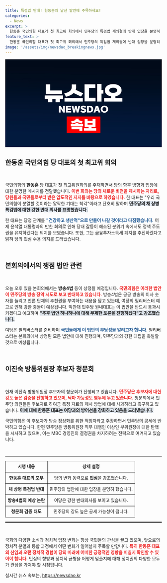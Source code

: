 ```yaml
---
title: 특검법 반대! 한동훈의 날선 발언에 주목하세요!
categories:
  - News
excerpt: >
  한동훈 국민의힘 대표가 첫 최고위 회의에서 민주당의 특검법 재의결에 반대 입장을 분명히 하며 당의 통합과 개혁 의지를 강조했다. 방송4법 논의를 앞두고 여야 간 갈등이 고조될 전망이다.
feature_text: >
  한동훈 국민의힘 대표가 첫 최고위 회의에서 민주당의 특검법 재의결에 반대 입장을 분명히 하며 당의 통합과 개혁 의지를 강조했다. 방송4법 논의를 앞두고 여야 간 갈등이 고조될 전망이다.
image: '/assets/img/newsdao_breakingnews.jpg'
---
```


<p><img src="/assets/img/newsdao_breakingnews.jpg" alt="implanttips 속보" /></p>

<h2 data-ke-size="size26">한동훈 국민의힘 당 대표의 첫 최고위 회의</h2>

<p data-ke-size="size16">&nbsp;</p>

<p>국민의힘의 <b>한동훈</b> 당 대표가 첫 최고위원회의를 주재하면서 당의 향후 방향과 입장에 대한 분명한 메시지를 전달했습니다. <b><span style="color: #ee2323;">이번 회의는 당의 새로운 비전을 제시하는 자리로, 당원들과 국민들로부터 받은 압도적인 지지를 바탕으로 하였습니다.</span></b> 한 대표는 "우리 국민의힘이 분열할 것이라는 얄팍한 기대는 착각"이라고 단호히 말하며 <b><span style="background-color: #21538527;">민주당의 채 상병 특검법에 대한 강한 반대 의사를 표명했습니다.</span></b></p>

<p>한 대표는 당정 관계를 <b><span style="color: #1a5490;">"건강하고 생산적"으로 만들어 나갈 것이라고 다짐했습니다.</span></b> 어제 윤석열 대통령과의 만찬 회의로 인해 당내 갈등이 해소된 분위기 속에서도 정책 주도권을 유지하겠다는 의지를 보였습니다. 또한, 그는 금융투자소득세 폐지를 추진하겠다고 밝혀 당의 민심 수용 의지를 드러냈습니다.</p>

<p data-ke-size="size16">&nbsp;</p>

<h2 data-ke-size="size26">본회의에서의 쟁점 법안 관련</h2>

<p data-ke-size="size16">&nbsp;</p>

<p>오늘 오후 있을 본회의에서는 <b>방송4법</b> 등이 상정될 예정입니다. <b><span style="color: #ee2323;">국민의힘은 이러한 법안이 민주당의 방송 장악 시도로 보고 반대하고 있습니다.</span></b> 방송4법은 공공 방송의 이사 숫자를 늘리고 언론 단체의 추천권을 부여하는 내용을 담고 있는데, 여당의 필리버스터 예고로 인해 강한 충돌이 예상됩니다. 박찬대 민주당 원내대표는 이 법안을 반드시 통과시키겠다고 예고하며 <b><span style="background-color: #21538527;">"추후 법안 하나하나에 대해 무제한 토론을 진행하겠다"고 강조했습니다.</span></b></p>

<p>여당은 필리버스터를 준비하며 <b><span style="color: #1a5490;">국민들에게 이 법안의 부당성을 알리고자 합니다.</span></b> 필리버스터는 본회의에서 상정된 모든 법안에 대해 진행되며, 민주당과의 강한 대립을 촉발할 것으로 예상됩니다.</p>

<p data-ke-size="size16">&nbsp;</p>

<h2 data-ke-size="size26">이진숙 방통위원장 후보자 청문회</h2>

<p data-ke-size="size16">&nbsp;</p>

<p>현재 이진숙 방통위원장 후보자의 청문회가 진행되고 있습니다. <b><span style="color: #ee2323;">민주당은 후보자에 대한 강도 높은 검증을 진행하고 있으며, 낙마 가능성도 염두에 두고 있습니다.</span></b> 청문회에서 민주당 의원들은 후보자로 하여금 특정 자료의 제시 방법에 대해 사과하라고 촉구하고 있습니다. <b><span style="background-color: #21538527;">이에 대해 한동훈 대표는 여당과의 방어선을 강화하고 있음을 드러냈습니다.</span></b></p>

<p>국민의힘은 이 후보자가 방송 정상화를 위한 적임자라고 주장하면서 민주당의 공세에 반박하고 있습니다. 한편 민주당은 방통위원장 직무 대행인 이상인 부위원장에 대한 탄핵을 시사하고 있으며, 이는 MBC 경영진의 결정권을 차지하려는 전략으로 여겨지고 있습니다.</p>

<p data-ke-size="size16">&nbsp;</p>

<hr />

<table style="width: 100%; border-collapse: collapse;">
   <tr>
      <td style="border: 1px solid #000; text-align: center; height: 30px;"><b>시행 내용</b></td>
      <td style="border: 1px solid #000; text-align: center; height: 30px;"><b>상세 설명</b></td>
   </tr>
   <tr>
      <td style="border: 1px solid #000; text-align: center; height: 30px;"><b>한동훈 대표의 포부</b></td>
      <td style="border: 1px solid #000; text-align: center; height: 30px;">당의 변화 동력으로 <b>민심</b>을 강조했습니다.</td>
   </tr>
   <tr>
      <td style="border: 1px solid #000; text-align: center; height: 30px;"><b>채 상병 특검법 반대</b></td>
      <td style="border: 1px solid #000; text-align: center; height: 30px;">민주당의 법안에 대한 입장을 분명히 했습니다.</td>
   </tr>
   <tr>
      <td style="border: 1px solid #000; text-align: center; height: 30px;"><b>방송4법의 예상 논란</b></td>
      <td style="border: 1px solid #000; text-align: center; height: 30px;">여당은 강한 반대의사를 보이고 있습니다.</td>
   </tr>
   <tr>
      <td style="border: 1px solid #000; text-align: center; height: 30px;"><b>청문회 검증 태도</b></td>
      <td style="border: 1px solid #000; text-align: center; height: 30px;">민주당의 강도 높은 공세 가능성이 큽니다.</td>
   </tr>
</table>

<hr style="border: 1px solid #000;" />

<p data-ke-size="size16">&nbsp;</p>

<p>국회의 다양한 소식과 정치적 입장 변화는 항상 국민들의 관심을 끌고 있으며, 앞으로의 정치적 분열과 통합 과정에서 어떤 변화가 일어날지 주목할 만합니다. <b><span style="color: #ee2323;">특히 한동훈 대표의 신임과 오랜 정치적 경험이 당의 미래에 어떠한 긍정적인 영향을 미칠지 확인할 수 있어야 합니다.</span></b> 민심의 향방과 정치적 균형을 어떻게 맞출지에 대해 정치권의 다양한 모두가 관심을 가져야 할 시점입니다.</p>
실시간 뉴스 속보는, <a href="https://newsdao.kr" rel="dofollow">https://newsdao.kr</a>


